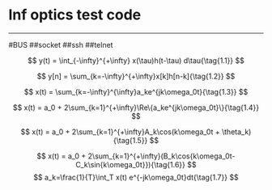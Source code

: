 # Inf optics test code
 ---


#BUS
##socket
##ssh
##telnet





$$ 
y(t) = \int_{-\infty}^{+\infty} x(\tau)h(t-\tau) d\tau{\tag{1.1}}
$$

$$
y[n] = \sum_{k=-\infty}^{+\infty}x[k]h[n-k]{\tag{1.2}}
$$

$$
x(t) = \sum_{k=-\infty}^{\infty}a_ke^{jk\omega_0t}{\tag{1.3}}
$$

$$
x(t) = a_0 + 2\sum_{k=1}^{+\infty}\Re\{a_ke^{jk\omega_0t}\}{\tag{1.4}}
$$

$$
x(t) = a_0 + 2\sum_{k=1}^{+\infty}A_k\cos(k\omega_0t + \theta_k) {\tag{1.5}}
$$

$$
x(t) = a_0 + 2\sum_{k=1}^{+\infty}(B_k\cos{k\omega_0t-C_k\sin{k\omega_0t}}){\tag{1.6}}
$$
$$
a_k=\frac{1}{T}\int_T x(t) e^{-jk\omega_0t}dt{\tag{1.7}}
$$